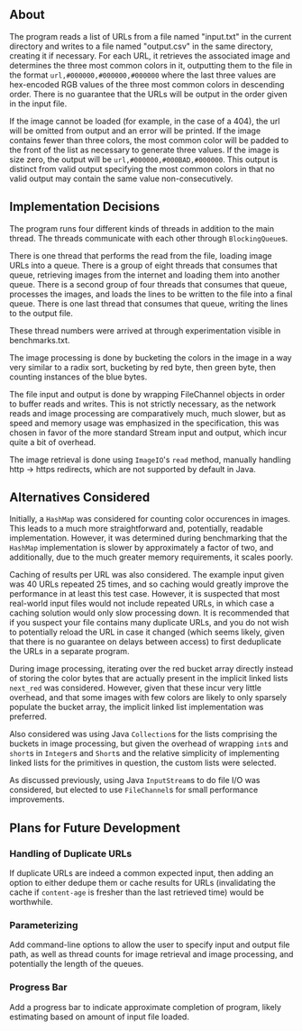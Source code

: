 ## About

The program reads a list of URLs from a file named "input.txt"
in the current directory and writes to a file named "output.csv"
in the same directory, creating it if necessary. For each URL, it
retrieves the associated image and determines the three most
common colors in it, outputting them to the file in the format
`url,#000000,#000000,#000000` where the last three values are
hex-encoded RGB values of the three most common colors in
descending order. There is no guarantee that the URLs will be
output in the order given in the input file.

If the image cannot be loaded (for example, in the case of a 404),
the url will be omitted from output and an error will be printed.
If the image contains fewer than three colors, the most common
color will be padded to the front of the list as necessary to
generate three values. If the image is size zero, the output will
be `url,#000000,#000BAD,#000000`. This output is distinct from
valid output specifying the most common colors in that no valid
output may contain the same value non-consecutively.

## Implementation Decisions

The program runs four different kinds of threads in addition to the
main thread. The threads communicate with each other through
`BlockingQueue`s.

There is one thread that performs the read from the file, loading
image URLs into a queue. There is a group of eight threads that
consumes that queue, retrieving images from the internet and loading
them into another queue. There is a second group of four threads
that consumes that queue, processes the images, and loads the lines
to be written to the file into a final queue. There is one last
thread that consumes that queue, writing the lines to the output file.

These thread numbers were arrived at through experimentation visible
in benchmarks.txt.

The image processing is done by bucketing the colors in the image in a
way very similar to a radix sort, bucketing by red byte, then green
byte, then counting instances of the blue bytes.

The file input and output is done by wrapping FileChannel objects
in order to buffer reads  and writes. This is not strictly necessary,
as the network reads and image processing are comparatively much, much
slower, but as speed and memory usage was emphasized in the
specification, this was chosen in favor of the more standard Stream
input and output, which incur quite a bit of overhead.

The image retrieval is done using `ImageIO`'s `read` method,
manually handling http -> https redirects, which are not
supported by default in Java.

## Alternatives Considered

Initially, a `HashMap` was considered for counting color occurences in
images. This leads to a much more straightforward and, potentially,
readable implementation. However, it was determined during benchmarking
that the `HashMap` implementation is slower by approximately a factor of
two, and additionally, due to the much greater memory requirements, it
scales poorly.

Caching of results per URL was also considered. The example input given
was 40 URLs repeated 25 times, and so caching would greatly improve the
performance in at least this test case. However, it is suspected that
most real-world input files would not include repeated URLs, in which
case a caching solution would only slow processing down. It is
recommended that if you suspect your file contains many duplicate URLs,
and you do not wish to potentially reload the URL in case it changed
(which seems likely, given that there is no guarantee on delays between
access) to first deduplicate the URLs in a separate program.

During image processing, iterating over the red bucket array
directly instead of storing the color bytes that are actually present in
the implicit linked lists `next_red` was considered. However, given that
these incur very little overhead, and that some images with few colors are
likely to only sparsely populate the bucket array, the implicit linked list
implementation was preferred.

Also considered was using Java `Collection`s for the lists comprising the
buckets in image processing, but given the overhead of wrapping `int`s
and `short`s in `Integer`s and `Short`s and the relative simplicity of
implementing linked lists for the primitives in question, the custom
lists were selected.

As discussed previously, using Java `InputStream`s to do file I/O was
considered, but elected to use `FileChannel`s for small performance
improvements.

## Plans for Future Development

### Handling of Duplicate URLs

If duplicate URLs are indeed a common expected input, then adding an option
to either dedupe them or cache results for URLs (invalidating the cache if
`content-age` is fresher than the last retrieved time) would be worthwhile.

### Parameterizing

Add command-line options to allow the user to specify input and output file
path, as well as thread counts for image retrieval and image processing,
and potentially the length of the queues.

### Progress Bar

Add a progress bar to indicate approximate completion of program, likely
estimating based on amount of input file loaded.